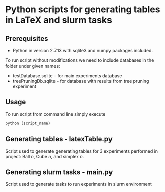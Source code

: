 <h1>Python scripts for generating tables in LaTeX and slurm tasks</h1>
<h2>Prerequisites</h2>

- Python in version 2.7.13 with sqlite3 and numpy packages included.

To run script without modifications we need to include databases in the folder under given names:
- testDatabase.sqlite - for main experiments database
- treePruningDb.sqlite - for database with results from tree pruning experiment

<h2>Usage</h2>
To run script from command line simply execute

```
python (script_name)
```

<h2>Generating tables - latexTable.py</h2>

Script used to generate generating tables for 3 experiments performed in project: Ball _n_, Cube _n_, and simplex _n_. 

<h2>Generating slurm tasks - main.py</h2>

Script used to generate tasks to run experiments in slurm environment
